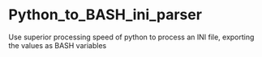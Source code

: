 # Python_to_BASH_ini_parser
Use superior processing speed of python to process an INI file, exporting the values as BASH variables 
